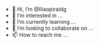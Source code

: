 - 👋 Hi, I’m @Iliaopiraidg
- 👀 I’m interested in ...
- 🌱 I’m currently learning ...
- 💞️ I’m looking to collaborate on ...
- 📫 How to reach me ...

<!---
Iliaopiraidg/Iliaopiraidg is a ✨ special ✨ repository because its `README.md` (this file) appears on your GitHub profile.
You can click the Preview link to take a look at your changes.
--->
